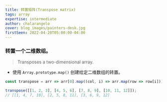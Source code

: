 ```yaml
---
title: 转置矩阵(Transpose matrix)
tags: array
expertise: intermediate
author: chalarangelo
cover: blog_images/painters-desk.jpg
firstSeen: 2022-04-20T05:00:00-04:00
---
```


### 转置一个二维数组。
> Transposes a two-dimensional array.

- 使用 `Array.prototype.map()` 创建给定二维数组的转置。

```js
const transpose = arr => arr[0].map((col, i) => arr.map(row => row[i]));
```

```js
transpose([[1, 2, 3], [4, 5, 6], [7, 8, 9], [10, 11, 12]]);
// [[1, 4, 7, 10], [2, 5, 8, 11], [3, 6, 9, 12]
```
